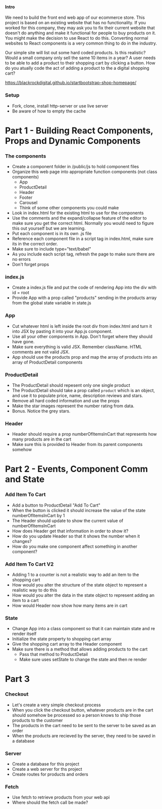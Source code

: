 #### Intro
We need to build the front end web app of our ecommerce store. This project is based on an existing website that has no functionality. If you worked for this company, they may ask you to fix their current website that doesn't do anything and make it functional for people to buy products on it. You might make the decision to use React to do this. Converting normal websites to React components is a very common thing to do in the industry.

Our simple site will list out some hard coded products. Is this realistic? Would a small company only sell the same 10 items in a year? A user needs to be able to add a product to their shopping cart by clicking a button. How do you atually code the act of adding a product to the a digital shopping cart? 


https://blackrockdigital.github.io/startbootstrap-shop-homepage/

### Setup
* Fork, clone, install http-server or use live server
* Be aware of how to empty the cache

# Part 1 - Building React Components, Props and Dynamic Components
### The components
 * Create a component folder in /public/js to hold component files
 * Organize this web page into appropriate function components (not class components)
   * App
   * ProductDetail
   * Header
   * Footer
   * Carousel
   * Think of some other components you could make
* Look in index.html for the existing html to use for the components
* Use the comments and the expand/collapse feature of the editor to make sure you get the correct html. Normally you would need to figure this out yourself but we are learning.
* Put each component is in its own .js file
* Reference each component file in a script tag in index.html, make sure its in the correct order.
* Make sure to include type="text/babel"
* As you include each script tag, refresh the page to make sure there are no errors
* Don't forget props



### index.js
* Create a index.js file and put the code of rendering App into the div with id = root
* Provide App with a prop called "products" sending in the products array from the global state variable in state.js

### App 
* Cut whatever html is left inside the root div from index.html and turn it into JSX by pasting it into your App.js component. 
* Use all your other components in App. Don't forget where they should have gone.
* Make sure everything is valid JSX. Remember className. HTML comments are not valid JSX.
* App should use the products prop and map the array of products into an array of ProductDetail components


### ProductDetail
* The ProductDetail should repesent only one single product
* The ProductDetail should take a prop called `product` which is an object, and use it to populate price, name, description reviews and stars.
* Remove all hard coded information and use the props
* Make the star images represent the number rating from data.
* Bonus. Notice the grey stars.

### Header
* Header should require a prop numberOfItemsInCart that represents how many products are in the cart
* Make sure this is provided to Header from its parent components somehow


# Part 2 - Events, Component Comm and State

### Add Item To Cart
* Add a button to ProductDetail "Add To Cart"
* When the button is clicked it should increase the value of the state numberOfItemsInCart by 1
* The Header should update to show the current value of numberOfItemsInCart
* How does Header get that information in order to show it?
* How do you update Header so that it shows the number when it changes?
* How do you make one component affect something in another component?


### Add Item To Cart V2
* Adding 1 to a counter is not a realistic way to add an item to the shopping cart
* How would you alter the structure of the state object to represent a realistic way to do this
* How would you alter the data in the state object to represent adding an item to a cart
* How would Header now show how many items are in cart

### State
* Change App into a class component so that it can maintain state and re render itself
* Initialize the state property to shopping cart array 
* Give the shopping cart array to the Header component
* Make sure there is a method that allows adding products to the cart
    * Pass that method to ProductDetail
    * Make sure uses setState to change the state and then re render
    

# Part 3
### Checkout
* Let's create a very simple checkout process
* When you click the checkout button, whatever products are in the cart should somehow be processed so a person knows to ship those products to the customer
* The products in the cart need to be sent to the server to be saved as an order
* When the products are recieved by the server, they need to be saved in a database 

### Server
* Create a database for this project
* Create a web server for ths project
* Create routes for products and orders

### Fetch
* Use fetch to retrieve products from your web api
* Where should the fetch call be made?
